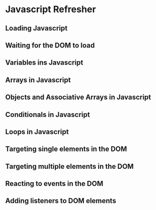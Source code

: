 # Javascript Refresher

## Loading Javascript

## Waiting for the DOM to load

## Variables ins Javascript

## Arrays in Javascript

## Objects and Associative Arrays in Javascript

## Conditionals in Javascript

## Loops in Javascript

## Targeting single elements in the DOM

## Targeting multiple elements in the DOM

## Reacting to events in the DOM

## Adding listeners to DOM elements